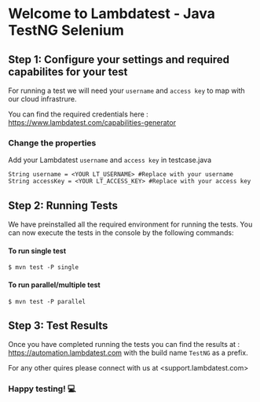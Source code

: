# Welcome to Lambdatest - Java TestNG Selenium 

## Step 1: Configure your settings and required capabilites for your test

For running a test we will need your `username` and `access key` to map with our cloud infrastrure. 

You can find the required credentials here : <https://www.lambdatest.com/capabilities-generator>

### Change the properties 

Add your Lambdatest `username` and `access key` in testcase.java
```
String username = <YOUR LT_USERNAME> #Replace with your username
String accessKey = <YOUR LT_ACCESS_KEY> #Replace with your access key
```

## Step 2: Running Tests

We have preinstalled all the required environment for running the tests. You can now execute the tests in the console by the following commands: 

#### To run single test
```
$ mvn test -P single
```

#### To run parallel/multiple test
```
$ mvn test -P parallel
```


## Step 3: Test Results

Once you have completed running the tests you can find the results at : <https://automation.lambdatest.com> with the build name `TestNG` as a prefix. 

For any other quires please connect with us at <support.lambdatest.com>

### Happy testing! :computer:

